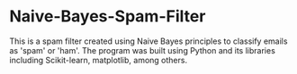 # Naive-Bayes-Spam-Filter

This is a spam filter created using Naive Bayes principles to classify emails as 'spam' or 'ham'.
The program was built using Python and its libraries including Scikit-learn, matplotlib, among others.
